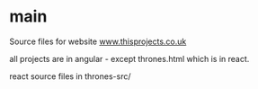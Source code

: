 # main

Source files for website www.thisprojects.co.uk

all projects are in angular - except thrones.html which is in react.

react source files in thrones-src/


